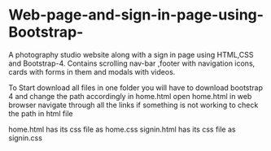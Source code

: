# Web-page-and-sign-in-page-using-Bootstrap-
A photography studio website along with a sign in page using HTML,CSS and Bootstrap-4. Contains scrolling nav-bar ,footer with navigation icons, cards with forms in them and modals with videos.


To Start download all files in one folder
you will have to download bootstrap 4 and change the path accordingly in home.html 
open home.html in web browser
navigate through all the links 
if something is not working to check the path in html file 


home.html has its css file as home.css
signin.html has its css file as signin.css 
